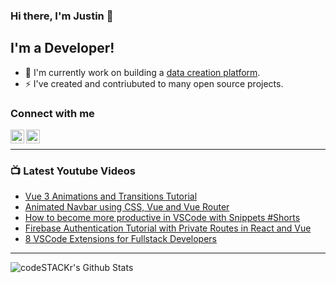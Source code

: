 ### Hi there, I'm Justin 👋

## I'm a Developer!

- 🔭 I'm currently work on building a [data creation platform](https://datatorch.io).
- ⚡ I've created and contriubuted to many open source projects.

### Connect with me

[<img align="left" alt="jsbroks | YouTube" width="22px" src="https://cdn.jsdelivr.net/npm/simple-icons@v3/icons/youtube.svg" />][youtube]
[<img align="left" alt="jsbroks | LinkedIn" width="22px" src="https://cdn.jsdelivr.net/npm/simple-icons@v3/icons/linkedin.svg" />][linkedin]

<br />

---

### 📺 Latest Youtube Videos

<!-- YOUTUBE:START -->
- [Vue 3 Animations and Transitions Tutorial](https://www.youtube.com/watch?v=XGTzLhQuFU0)
- [Animated Navbar using CSS, Vue and Vue Router](https://www.youtube.com/watch?v=CfTvye31Ad0)
- [How to become more productive in VSCode with Snippets #Shorts](https://www.youtube.com/watch?v=0aAh7THptO8)
- [Firebase Authentication Tutorial with Private Routes in React and Vue](https://www.youtube.com/watch?v=MEAjrlQ35HQ)
- [8 VSCode Extensions for Fullstack Developers](https://www.youtube.com/watch?v=xKZoo_wBDpw)
<!-- YOUTUBE:END -->

---

<img align="center" alt="codeSTACKr's Github Stats" src="https://github-readme-stats.vercel.app/api?username=jsbroks&show_icons=true&hide_border=true" >


[youtube]: https://www.youtube.com/channel/UCro4e-xxAYrgwt5cOccnE0A
[github]: https://www.github.com/jsbroks
[linkedin]: https://www.linkedin.com/in/jsbroks/
